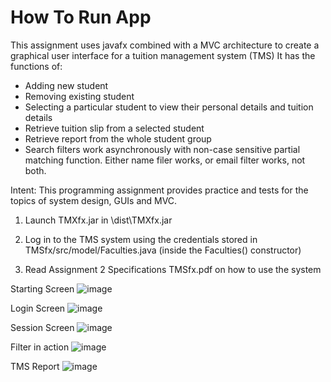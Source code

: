 # How To Run App

This assignment uses javafx combined with a MVC architecture to create a graphical user interface for a tuition management system (TMS) 
It has the functions of:
- Adding new student
- Removing existing student
- Selecting a particular student to view their personal details and tuition details
- Retrieve tuition slip from a selected student
- Retrieve report from the whole student group
- Search filters work asynchronously with non-case sensitive partial matching function. Either name filer works, or email filter works, not both.

Intent: This programming assignment provides practice and tests for the topics of system design, GUIs and
MVC.

1. Launch TMXfx.jar in \dist\TMXfx.jar

2. Log in to the TMS system using the credentials stored in TMSfx/src/model/Faculties.java (inside the Faculties() constructor)

3. Read Assignment 2 Specifications TMSfx.pdf on how to use the system

Starting Screen
![image](https://user-images.githubusercontent.com/48937488/181810249-c0be09d7-765e-4b8c-b97b-b9f7b26b110f.png)

Login Screen
![image](https://user-images.githubusercontent.com/48937488/181810302-940500c4-3968-4caf-8147-2c7246a63be4.png)

Session Screen
![image](https://user-images.githubusercontent.com/48937488/181810328-b5ef6ad0-7b04-428f-9c6e-98a8231bc5f2.png)

Filter in action
![image](https://user-images.githubusercontent.com/48937488/181810379-49674fa6-25a2-4a2c-b60e-c479af173f10.png)

TMS Report
![image](https://user-images.githubusercontent.com/48937488/181810422-3173fbb0-2d10-4f6f-995b-af9ab2fbf9de.png)
